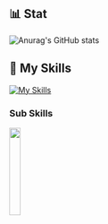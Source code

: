 ## 📊 Stat
![Anurag's GitHub stats](https://github-readme-stats.vercel.app/api?username=Yusuke0620&show_icons=true&theme=radical&locale=ja)


## 🌱 My Skills
[![My Skills](https://skillicons.dev/icons?i=sass,js,p5js,nodejs,ruby,rails,docker,mysql,linux)](https://skillicons.dev)

### Sub Skills
<p>
  <a href="https://skillicons.dev">
    <img src="https://skillicons.dev/icons?i=html,css,git,figma,ps,npm,gulp,ubuntu" width="20%" height="auto" />
  </a>
</p>

<!---
Yusuke0620/Yusuke0620 is a ✨ special ✨ repository because its `README.md` (this file) appears on your GitHub profile.
You can click the Preview link to take a look at your changes.
--->

